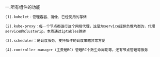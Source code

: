一.所有组件的功能  

    (1).kubelet：管理容器、镜像、已经使用的存储

    (2).kube-proxy：每一个节点都运行这个网络代理，这是为service提供负载均衡的，代理service的clusterip。本质通过iptables跳转

    (3).scheduler：是调度服务，支持插件的调度策略非常方便

    (4).controller manager（主要是RC）管理RC个数生命周期等，还有节点管理等服务
